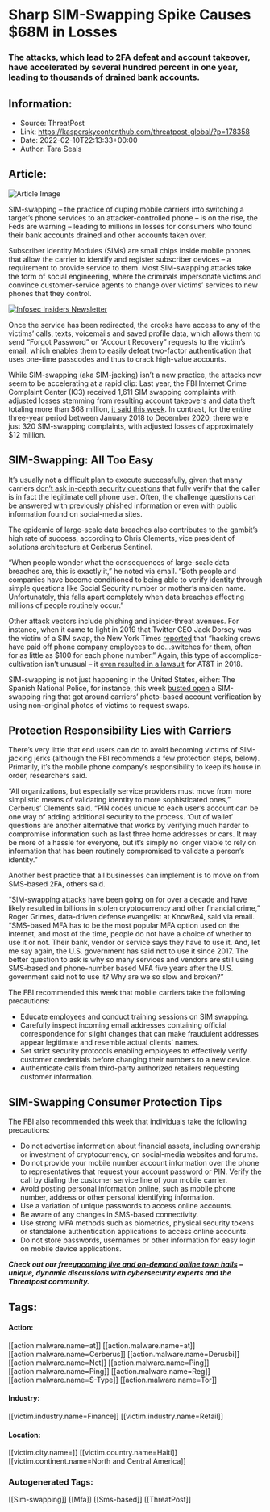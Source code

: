 # Sharp SIM-Swapping Spike Causes $68M in Losses
### The attacks, which lead to 2FA defeat and account takeover, have accelerated by several hundred percent in one year, leading to thousands of drained bank accounts.

## Information:
+ Source: ThreatPost
+ Link: https://kasperskycontenthub.com/threatpost-global/?p=178358
+ Date: 2022-02-10T22:13:33+00:00
+ Author: Tara Seals


## Article:
![Article Image](https://media.threatpost.com/wp-content/uploads/sites/103/2019/08/28144011/abstract-mobile-sim-card.jpg)

SIM-swapping – the practice of duping mobile carriers into switching a target’s phone services to an attacker-controlled phone – is on the rise, the Feds are warning – leading to millions in losses for consumers who found their bank accounts drained and other accounts taken over.


Subscriber Identity Modules (SIMs) are small chips inside mobile phones that allow the carrier to identify and register subscriber devices – a requirement to provide service to them. Most SIM-swapping attacks take the form of social engineering, where the criminals impersonate victims and convince customer-service agents to change over victims’ services to new phones that they control.


[![Infosec Insiders Newsletter](https://media.threatpost.com/wp-content/uploads/sites/103/2021/07/10165815/infosec_insiders_in_article_promo.png)](https://threatpost.com/infosec-insider-subscription-page/?utm_source=ART&utm_medium=ART&utm_campaign=InfosecInsiders_Newsletter_Promo/)


Once the service has been redirected, the crooks have access to any of the victims’ calls, texts, voicemails and saved profile data, which allows them to send “Forgot Password” or “Account Recovery” requests to the victim’s email, which enables them to easily defeat two-factor authentication that uses one-time passcodes and thus to crack high-value accounts.


While SIM-swapping (aka SIM-jacking) isn’t a new practice, the attacks now seem to be accelerating at a rapid clip: Last year, the FBI Internet Crime Complaint Center (IC3) received 1,611 SIM swapping complaints with adjusted losses stemming from resulting account takeovers and data theft totaling more than $68 million, [it said this week](https://www.ic3.gov/Media/Y2022/PSA220208). In contrast, for the entire three-year period between January 2018 to December 2020, there were just 320 SIM-swapping complaints, with adjusted losses of approximately $12 million.


**SIM-Swapping: All Too Easy**
------------------------------


It’s usually not a difficult plan to execute successfully, given that many carriers [don’t ask in-depth security questions](https://threatpost.com/social-engineering-telcos-phone-hijacking/144495/) that fully verify that the caller is in fact the legitimate cell phone user. Often, the challenge questions can be answered with previously phished information or even with public information found on social-media sites.


The epidemic of large-scale data breaches also contributes to the gambit’s high rate of success, according to Chris Clements, vice president of solutions architecture at Cerberus Sentinel.


“When people wonder what the consequences of large-scale data breaches are, this is exactly it,” he noted via email. “Both people and companies have become conditioned to being able to verify identity through simple questions like Social Security number or mother’s maiden name.  Unfortunately, this falls apart completely when data breaches affecting millions of people routinely occur.”


Other attack vectors include phishing and insider-threat avenues. For instance, when it came to light in 2019 that Twitter CEO Jack Dorsey was the victim of a SIM swap, the New York Times [reported](https://www.nytimes.com/2019/09/05/technology/sim-swap-jack-dorsey-hack.html) that “hacking crews have paid off phone company employees to do…switches for them, often for as little as $100 for each phone number.” Again, this type of accomplice-cultivation isn’t unusual – it [even resulted in a lawsuit](https://threatpost.com/att-faces-224m-legal-challenge-over-sim-jacking-rings/136645/) for AT&T in 2018.


SIM-swapping is not just happening in the United States, either: The Spanish National Police, for instance, this week [busted open](https://www.policia.es/_es/comunicacion_prensa_detalle.php?ID=11102) a SIM-swapping ring that got around carriers’ photo-based account verification by using non-original photos of victims to request swaps.


**Protection Responsibility Lies with Carriers**
------------------------------------------------


There’s very little that end users can do to avoid becoming victims of SIM-jacking jerks (although the FBI recommends a few protection steps, below). Primarily, it’s the mobile phone company’s responsibility to keep its house in order, researchers said.


“All organizations, but especially service providers must move from more simplistic means of validating identity to more sophisticated ones,” Cerberus’ Clements said. “PIN codes unique to each user’s account can be one way of adding additional security to the process. ‘Out of wallet’ questions are another alternative that works by verifying much harder to compromise information such as last three home addresses or cars. It may be more of a hassle for everyone, but it’s simply no longer viable to rely on information that has been routinely compromised to validate a person’s identity.”


Another best practice that all businesses can implement is to move on from SMS-based 2FA, others said.


“SIM-swapping attacks have been going on for over a decade and have likely resulted in billions in stolen cryptocurrency and other financial crime,” Roger Grimes, data-driven defense evangelist at KnowBe4, said via email. “SMS-based MFA has to be the most popular MFA option used on the internet, and most of the time, people do not have a choice of whether to use it or not. Their bank, vendor or service says they have to use it. And, let me say again, the U.S. government has said not to use it since 2017. The better question to ask is why so many services and vendors are still using SMS-based and phone-number based MFA five years after the U.S. government said not to use it? Why are we so slow and broken?”


The FBI recommended this week that mobile carriers take the following precautions:


* Educate employees and conduct training sessions on SIM swapping.
* Carefully inspect incoming email addresses containing official correspondence for slight changes that can make fraudulent addresses appear legitimate and resemble actual clients’ names.
* Set strict security protocols enabling employees to effectively verify customer credentials before changing their numbers to a new device.
* Authenticate calls from third-party authorized retailers requesting customer information.


**SIM-Swapping Consumer Protection Tips**
-----------------------------------------


The FBI also recommended this week that individuals take the following precautions:


* Do not advertise information about financial assets, including ownership or investment of cryptocurrency, on social-media websites and forums.
* Do not provide your mobile number account information over the phone to representatives that request your account password or PIN. Verify the call by dialing the customer service line of your mobile carrier.
* Avoid posting personal information online, such as mobile phone number, address or other personal identifying information.
* Use a variation of unique passwords to access online accounts.
* Be aware of any changes in SMS-based connectivity.
* Use strong MFA methods such as biometrics, physical security tokens or standalone authentication applications to access online accounts.
* Do not store passwords, usernames or other information for easy login on mobile device applications.


***Check out our free***[***upcoming live and on-demand online town halls***](https://threatpost.com/category/webinars/) ***– unique, dynamic discussions with cybersecurity experts and the Threatpost community.***





## Tags:

#### Action:
[[action.malware.name=at]] [[action.malware.name=at]] [[action.malware.name=Cerberus]] [[action.malware.name=Derusbi]] [[action.malware.name=Net]] [[action.malware.name=Ping]] [[action.malware.name=Ping]] [[action.malware.name=Reg]] [[action.malware.name=S-Type]] [[action.malware.name=Tor]]

#### Industry:
[[victim.industry.name=Finance]] [[victim.industry.name=Retail]]

#### Location:
[[victim.city.name=]] [[victim.country.name=Haiti]] [[victim.continent.name=North and Central America]]

### Autogenerated Tags:
[[Sim-swapping]] [[Mfa]] [[Sms-based]] [[ThreatPost]]

